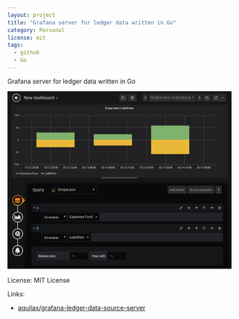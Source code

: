 ```yaml
---
layout: project
title: "Grafana server for ledger data written in Go"
category: Personal
license: mit
tags:
  - github
  - Go
---
```


Grafana server for ledger data written in Go

![grafana-ledger-data-source-server](/img/grafana-ledger-data-source-server.png)

License: MIT License

Links:

* [aquilax/grafana-ledger-data-source-server](https://github.com/aquilax/grafana-ledger-data-source-server)
